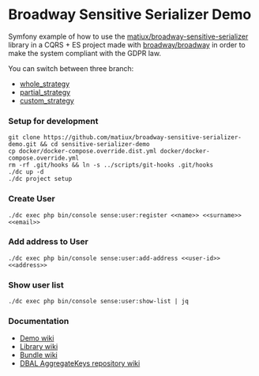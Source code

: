 Broadway Sensitive Serializer Demo
====

Symfony example of how to use the [matiux/broadway-sensitive-serializer](https://github.com/matiux/broadway-sensitive-serializer/wiki) library
in a CQRS + ES project made with [broadway/broadway](https://github.com/broadway/broadway) in order to make the system compliant with
the GDPR law.

You can switch between three branch:
* [whole_strategy](https://github.com/matiux/broadway-sensitive-serializer-demo/tree/whole_strategy)
* [partial_strategy](https://github.com/matiux/broadway-sensitive-serializer-demo/tree/partial_strategy)
* [custom_strategy](https://github.com/matiux/broadway-sensitive-serializer-demo/tree/custom_strategy)

### Setup for development

```shell
git clone https://github.com/matiux/broadway-sensitive-serializer-demo.git && cd sensitive-serializer-demo
cp docker/docker-compose.override.dist.yml docker/docker-compose.override.yml
rm -rf .git/hooks && ln -s ../scripts/git-hooks .git/hooks
./dc up -d
./dc project setup
```

### Create User
```
./dc exec php bin/console sense:user:register <<name>> <<surname>> <<email>>
```
### Add address to User
```
./dc exec php bin/console sense:user:add-address <<user-id>> <<address>>
```

### Show user list
```
./dc exec php bin/console sense:user:show-list | jq
```

### Documentation

* [Demo wiki](https://github.com/matiux/broadway-sensitive-serializer-demo/wiki)
* [Library wiki](https://github.com/matiux/broadway-sensitive-serializer/wiki)
* [Bundle wiki](https://github.com/matiux/broadway-sensitive-serializer-bundle/blob/master/README.md)
* [DBAL AggregateKeys repository wiki](https://github.com/matiux/broadway-sensitive-serializer-dbal/blob/master/README.md)